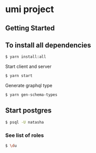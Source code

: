 # umi project

## Getting Started

## To install all dependencies

```bash
$ yarn install:all
```

Start client and server

```bash
$ yarn start
```

Generate graphql type
```bash
$ yarn gen-schema-types
```

## Start postgres

```bash
$ psql -U natasha
```

### See list of roles

```bash
$ \du
```
